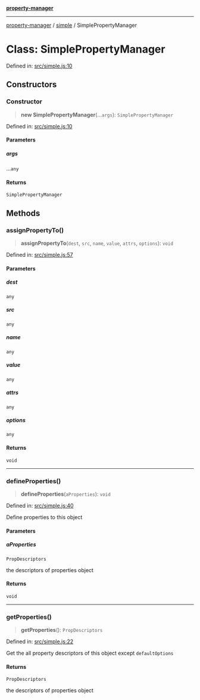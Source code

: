 [**property-manager**](../../README.md)

***

[property-manager](../../modules.md) / [simple](../README-1.md) / SimplePropertyManager

# Class: SimplePropertyManager

Defined in: [src/simple.js:10](https://github.com/snowyu/property-manager.js/blob/0a26f8ac8272cf662455db6a79ab5298188a6840/src/simple.js#L10)

## Constructors

### Constructor

> **new SimplePropertyManager**(...`args`): `SimplePropertyManager`

Defined in: [src/simple.js:10](https://github.com/snowyu/property-manager.js/blob/0a26f8ac8272cf662455db6a79ab5298188a6840/src/simple.js#L10)

#### Parameters

##### args

...`any`

#### Returns

`SimplePropertyManager`

## Methods

### assignPropertyTo()

> **assignPropertyTo**(`dest`, `src`, `name`, `value`, `attrs`, `options`): `void`

Defined in: [src/simple.js:57](https://github.com/snowyu/property-manager.js/blob/0a26f8ac8272cf662455db6a79ab5298188a6840/src/simple.js#L57)

#### Parameters

##### dest

`any`

##### src

`any`

##### name

`any`

##### value

`any`

##### attrs

`any`

##### options

`any`

#### Returns

`void`

***

### defineProperties()

> **defineProperties**(`aProperties`): `void`

Defined in: [src/simple.js:40](https://github.com/snowyu/property-manager.js/blob/0a26f8ac8272cf662455db6a79ab5298188a6840/src/simple.js#L40)

Define properties to this object

#### Parameters

##### aProperties

`PropDescriptors`

the descriptors of properties object

#### Returns

`void`

***

### getProperties()

> **getProperties**(): `PropDescriptors`

Defined in: [src/simple.js:22](https://github.com/snowyu/property-manager.js/blob/0a26f8ac8272cf662455db6a79ab5298188a6840/src/simple.js#L22)

Get the all property descriptors of this object except `defaultOptions`

#### Returns

`PropDescriptors`

the descriptors of properties object
